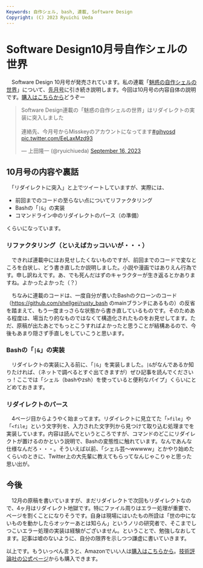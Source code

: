```yaml
---
Keywords: 自作シェル, bash, 連載, Software Design
Copyright: (C) 2023 Ryuichi Ueda
---
```


# Software Design10月号自作シェルの世界

　Software Design 10月号が発売されています。私の連載「[魅惑の自作シェルの世界](/?page=sd_rusty_bash)」について、[先月号](/?post=20230819_gihyosd)に引き続き説明します。今回は10月号の内容自体の説明です。[購入はこちらから](https://www.amazon.co.jp/shop/ryuichiueda/list/7MLC9JANITU0?ref_=aip_sf_list_spv_ons_mixed_d)どうぞー

<blockquote class="twitter-tweet"><p lang="ja" dir="ltr">Software Design連載の「魅惑の自作シェルの世界」はリダイレクトの実装に突入しました<br><br>連絡先、今月号からMisskeyのアカウントになってます<a href="https://twitter.com/hashtag/gihyosd?src=hash&amp;ref_src=twsrc%5Etfw">#gihyosd</a> <a href="https://t.co/EeLaxMzd93">pic.twitter.com/EeLaxMzd93</a></p>&mdash; 上田隆一 (@ryuichiueda) <a href="https://twitter.com/ryuichiueda/status/1703182935300706784?ref_src=twsrc%5Etfw">September 16, 2023</a></blockquote> <script async src="https://platform.twitter.com/widgets.js" charset="utf-8"></script>

## 10月号の内容や裏話

　「リダイレクトに突入」と上でツイートしていますが、実際には、

* 前回までのコードの至らない点についてリファクタリング
* Bashの「`|&`」の実装
* コマンドライン中のリダイレクトのパース（の準備）

くらいになっています。

### リファクタリング（といえばカッコいいが・・・）

　できれば連載中にはお見せしたくないものですが、前回までのコードで変なところを白状し、どう書き直したか説明しました。小説や漫画ではありえん行為です。申し訳ねえです。あ、でも死んだはずのキャラクターが生き返るとかありますね。よかったよかった（？）

　ちなみに連載のコードは、一度自分が書いたBashのクローンのコード（https://github.com/shellgei/rusty_bash のmainブランチにあるもの）の反省を踏まえて、もう一度まっさらな状態から書き直しているものです。そのためある程度は、場当たり的なものではなくて構造化されたものをお見せしてます。ただ、原稿が出たあとでもっとこうすればよかったと思うことが結構あるので、今後もあまり隠さず手直しをしていこうと思います。

### Bashの「`|&`」の実装

　リダイレクトの実装に入る前に、「`|&`」を実装しました。`|&`がなんであるか知りたければ、（ネットで調べるとすぐ出てきますが）ぜひ記事を読んでくださいっ！ここでは「シェル（bashやzsh）を使っていると便利なパイプ」くらいにとどめておきます。

### リダイレクトのパース

　4ページ目からようやく始まってます。リダイレクトに見立てた「`>file`」や「`<file`」という文字列を、入力された文字列から見つけて取り込む処理までを実装しています。内容は読んでというところですが、コマンドのどこにリダイレクトが置けるのかという説明で、Bashの変態性に触れています。なんであんな仕様なんだろ・・・。そういえば以前、「シェル芸〜wwwww」とかやり始めたくらいのときに、Twitter上の大先輩に教えてもらってなんじゃこりゃと思った思い出が。

## 今後

　12月の原稿を書いていますが、まだリダイレクトで次回もリダイレクトなので、4ヶ月はリダイレクト地獄です。特にファイル周りはエラー処理が重要で、ページを割くことになりそうです。自身は現場にはいたもの所詮は「世の中にないものを動かしたらオッケーあとは知らん」というノリの研究者で、そこまでしつこいエラー処理の実装は経験がございません。ということで、勉強しなおしてます。記事は嘘のないように、自分の限界を示しつつ謙虚に書いていきます。


以上です。もういっぺん言うと、Amazonでいい人は[購入はこちらから](https://www.amazon.co.jp/shop/ryuichiueda/list/7MLC9JANITU0?ref_=aip_sf_list_spv_ons_mixed_d)。[技術評論社の公式ページ](https://gihyo.jp/magazine/SD/archive/2023/202310)からも購入できます。
